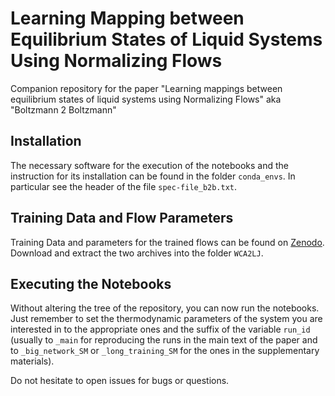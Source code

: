 # Learning Mapping between Equilibrium States of Liquid Systems Using Normalizing Flows

Companion repository for the paper "Learning mappings between equilibrium states of liquid systems using Normalizing Flows" aka "Boltzmann 2 Boltzmann"

## Installation
The necessary software for the execution of the notebooks and the instruction for its installation can be found in the folder `conda_envs`.
In particular see the header of the file `spec-file_b2b.txt`.

## Training Data and Flow Parameters
Training Data and parameters for the trained flows can be found on [Zenodo](https://doi.org/10.5281/zenodo.14505665).
Download and extract the two archives into the folder `WCA2LJ`.

## Executing the Notebooks
Without altering the tree of the repository, you can now run the notebooks. Just remember to set the thermodynamic parameters of the system you are interested in to the appropriate ones and the suffix of the variable `run_id` (usually to `_main` for reproducing the runs in the main text of the paper and to `_big_network_SM` or `_long_training_SM` for the ones in the supplementary materials).

Do not hesitate to open issues for bugs or questions.
